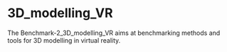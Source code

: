 # 3D_modelling_VR
The Benchmark-2_3D_modelling_VR aims at benchmarking methods and tools for 3D modelling in virtual reality.
